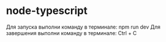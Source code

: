 # node-typescript

Для запуска выполни команду в терминале: npm run dev
Для завершения выполни команду в терминале: Ctrl + C
